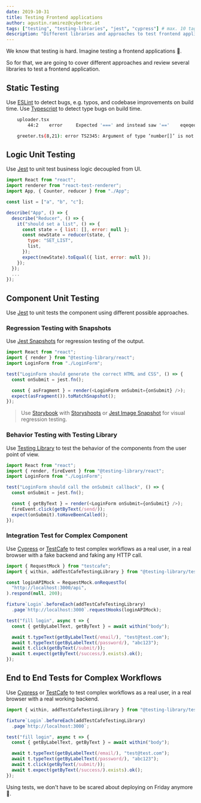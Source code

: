 ```yaml
---
date: 2019-10-31
title: Testing Frontend applications
author: agustin.ramirez@cybertec.at
tags: ["testing", "testing-libraries", "jest", "cypress"] # max. 10 tags; lowercase; dash-separated
description: "Different libraries and approaches to test frontend applications" # max. 300 chars.
---
```


We know that testing is hard. Imagine testing a frontend applications 🤯.

So for that, we are going to cover different approaches and review several libraries to test a frontend application.

## Static Testing

Use [ESLint](https://eslint.org/) to detect bugs, e.g. typos, and codebase improvements on build time.
Use [Typescript](https://www.typescriptlang.org/) to detect type bugs on build time.

```bash
    uploader.tsx
        44:2    error     Expected '===' and instead saw '=='    eqeqeq
```

```bash
    greeter.ts(8,21): error TS2345: Argument of type ‘number[]’ is not assignable to parameter of type ‘string’.
```

## Logic Unit Testing

Use [Jest](https://jestjs.io/) to unit test business logic decoupled from UI.

```javascript
import React from "react";
import renderer from "react-test-renderer";
import App, { Counter, reducer } from "./App";

const list = ["a", "b", "c"];

describe("App", () => {
  describe("Reducer", () => {
    it("should set a list", () => {
      const state = { list: [], error: null };
      const newState = reducer(state, {
        type: "SET_LIST",
        list,
      });
      expect(newState).toEqual({ list, error: null });
    });
  });
  ...
});
```

## Component Unit Testing

Use [Jest](https://jestjs.io/) to unit tests the component using different possible approaches.

### Regression Testing with Snapshots

Use [Jest Snapshots](https://jestjs.io/docs/en/snapshot-testing#snapshot-testing-with-jest) for regression testing of the output.

```javascript
import React from "react";
import { render } from "@testing-library/react";
import LoginForm from "./LoginForm";

test("LoginForm should generate the correct HTML and CSS", () => {
  const onSubmit = jest.fn();

  const { asFragment } = render(<LoginForm onSubmit={onSubmit} />);
  expect(asFragment()).toMatchSnapshot();
});
```

> Use [Storybook](https://storybook.js.org/) with [Storyshoots](https://github.com/storybookjs/storybook/tree/master/addons/storyshots) or [Jest Image Snapshot](https://github.com/americanexpress/jest-image-snapshot) for visual regression testing.

### Behavior Testing with Testing Library

Use [Testing Library](https://testing-library.com/) to test the behavior of the components from the user point of view.

```javascript
import React from "react";
import { render, fireEvent } from "@testing-library/react";
import LoginForm from "./LoginForm";

test("LoginForm should call the onSubmit callback", () => {
  const onSubmit = jest.fn();

  const { getByText } = render(<LoginForm onSubmit={onSubmit} />);
  fireEvent.click(getByText(/send/));
  expect(onSubmit).toHaveBeenCalled();
});
```

### Integration Test for Complex Component

Use [Cypress](https://www.cypress.io/) or [TestCafe](https://devexpress.github.io/testcafe/) to test complex workflows as a real user, in a real browser with a fake backend and faking any HTTP call.

```javascript
import { RequestMock } from "testcafe";
import { within, addTestCafeTestingLibrary } from "@testing-library/testcafe";

const loginAPIMock = RequestMock.onRequestTo(
  "http://localhost:3000/api",
).respond(null, 200);

fixture`Login`.beforeEach(addTestCafeTestingLibrary)
  .page`http://localhost:3000`.requestHooks(loginAPIMock);

test("fill login", async t => {
  const { getByLabelText, getByText } = await within("body");

  await t.typeText(getByLabelText(/email/), "test@test.com");
  await t.typeText(getByLabelText(/password/), "abc123");
  await t.click(getByText(/submit/));
  await t.expect(getByText(/success/).exists).ok();
});
```

## End to End Tests for Complex Workflows

Use [Cypress](https://www.cypress.io/) or [TestCafe](https://devexpress.github.io/testcafe/) to test complex workflows as a real user, in a real browser with a real working backend.

```javascript
import { within, addTestCafeTestingLibrary } from "@testing-library/testcafe";

fixture`Login`.beforeEach(addTestCafeTestingLibrary)
  .page`http://localhost:3000`;

test("fill login", async t => {
  const { getByLabelText, getByText } = await within("body");

  await t.typeText(getByLabelText(/email/), "test@test.com");
  await t.typeText(getByLabelText(/password/), "abc123");
  await t.click(getByText(/submit/));
  await t.expect(getByText(/success/).exists).ok();
});
```

Using tests, we don't have to be scared about deploying on Friday anymore 🥳.
